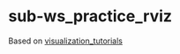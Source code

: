 # sub-ws_practice_rviz

Based on [visualization_tutorials](https://github.com/ros-visualization/visualization_tutorials)
